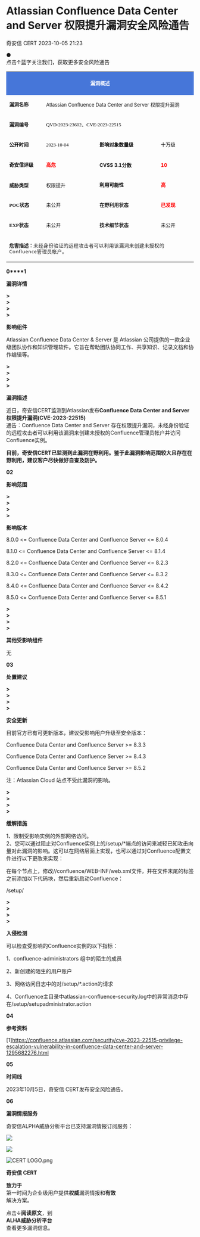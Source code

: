 #  Atlassian Confluence Data Center and Server 权限提升漏洞安全风险通告   
 奇安信 CERT   2023-10-05 21:23  
  
●   
点击↑蓝字关注我们，获取更多安全风险通告  
  
  
<table><tbody><tr><td valign="middle" align="center" rowspan="1" colspan="4" style="background-color: #4676d9;border-color: #4676d9;"><p style="line-height: 1.5em;"><span style="color: #ffffff;letter-spacing: 0px;"><strong><span style="color: #ffffff;font-size: 13px;letter-spacing: 0px;">漏洞概述</span></strong><br/></span></p></td></tr><tr><td valign="middle" align="left" style="border-color: #4676d9;" width="103"><p style="line-height: 1em;"><span style="font-size: 13px;letter-spacing: 0px;"><strong><span style="font-size: 13px;letter-spacing: 0px;font-family: 微软雅黑, &#34;Microsoft YaHei&#34;;">漏洞名称</span></strong></span></p></td><td valign="middle" align="left" rowspan="1" colspan="3" style="border-color: #4676d9;"><p style="line-height: 1em;"><span style="font-size: 13px;caret-color: red;letter-spacing: 0px;">Atlassian Confluence Data Center and Server 权限提升漏洞</span></p></td></tr><tr><td valign="middle" align="left" rowspan="1" colspan="1" style="border-color: #4676d9;" width="103"><p style="line-height:1em;"><span style="font-family:微软雅黑, Microsoft YaHei;"><span style="font-size: 13px;"><strong>漏洞编号</strong></span></span></p></td><td valign="middle" align="left" rowspan="1" colspan="3" style="border-color: #4676d9;"><p style="line-height:1em;"><span style="color: #000000;font-size: 13px;text-align: -webkit-left;caret-color: #ff0000;text-decoration-thickness: initial;display: inline !important;font-family: 微软雅黑, &#34;Microsoft YaHei&#34;;">QVD-2023-23602、CVE-2023-22515</span></p></td></tr><tr><td valign="middle" align="left" colspan="1" rowspan="1" style="border-color: #4676d9;" width="103"><p style="line-height:1em;"><strong><span style="font-size:13px;"><strong style="max-inline-size: 100%;margin: 0px;padding: 0px;box-sizing: border-box !important;overflow-wrap: break-word !important;outline: none 0px !important;cursor: text;color: #000000;font-size: 13px;text-align: -webkit-left;caret-color: #ff0000;text-decoration-thickness: initial;font-family: 微软雅黑, &#34;Microsoft YaHei&#34;, sans-serif;"><span style="max-inline-size: 100%;margin: 0px;padding: 0px;box-sizing: border-box !important;overflow-wrap: break-word !important;outline: none 0px !important;cursor: text;font-size: 13px;font-family: 微软雅黑, &#34;Microsoft YaHei&#34;;">公开时间</span></strong></span></strong></p></td><td valign="middle" align="left" colspan="1" rowspan="1" style="border-color: #4676d9;" width="162"><p style="line-height:1em;"><span style="color: #000000;font-size: 13px;text-align: -webkit-left;caret-color: #ff0000;text-decoration-thickness: initial;display: inline !important;font-family: 微软雅黑, &#34;Microsoft YaHei&#34;;">2023-10-04</span></p></td><td valign="middle" align="left" colspan="1" rowspan="1" style="border-color: #4676d9;" width="189"><p style="line-height:1em;"><strong><span style="font-size:13px;"><strong style="max-inline-size: 100%;margin: 0px;padding: 0px;box-sizing: border-box !important;overflow-wrap: break-word !important;outline: none 0px !important;cursor: text;color: #000000;font-size: 13px;text-align: -webkit-left;caret-color: #ff0000;text-decoration-thickness: initial;font-family: 微软雅黑, &#34;Microsoft YaHei&#34;, sans-serif;"><span style="max-inline-size: 100%;margin: 0px;padding: 0px;box-sizing: border-box !important;overflow-wrap: break-word !important;outline: none 0px !important;cursor: text;font-size: 13px;font-family: 微软雅黑, &#34;Microsoft YaHei&#34;;">影响对象数量级</span></strong></span></strong></p></td><td valign="middle" align="left" colspan="1" rowspan="1" style="border-color: #4676d9;" width="103"><p style="line-height:1em;"><span style="color: #000000;font-size: 13px;text-align: -webkit-left;caret-color: #ff0000;text-decoration-thickness: initial;display: inline !important;font-family: 微软雅黑, &#34;Microsoft YaHei&#34;;">十万级</span></p></td></tr><tr><td valign="middle" align="left" style="border-color: #4676d9;" width="103"><p style="line-height: 1em;"><span style="font-size: 13px;letter-spacing: 0px;"><strong style="max-inline-size: 100%;margin: 0px;padding: 0px;box-sizing: border-box !important;overflow-wrap: break-word !important;outline: none 0px !important;cursor: text;color: #000000;font-size: 17px;text-align: -webkit-left;caret-color: #ff0000;text-decoration-thickness: initial;font-family: 微软雅黑, &#34;Microsoft YaHei&#34;, sans-serif;"><span style="max-inline-size: 100%;margin: 0px;padding: 0px;cursor: text;font-size: 13px;letter-spacing: 0px;box-sizing: border-box !important;overflow-wrap: break-word !important;outline: none 0px !important;">奇安信评级</span></strong></span></p></td><td valign="middle" align="left" style="border-color: #4676d9;" width="162"><p style="line-height: 1em;"><span style="letter-spacing:0px;"><strong style="max-inline-size: 100%;margin: 0px;padding: 0px;box-sizing: border-box !important;overflow-wrap: break-word !important;outline: none 0px !important;cursor: text;color: #ff0000;font-size: 17px;text-align: -webkit-left;caret-color: #ff0000;text-decoration-thickness: initial;font-family: 微软雅黑, &#34;Microsoft YaHei&#34;, sans-serif;"><span style="max-inline-size: 100%;margin: 0px;padding: 0px;cursor: text;font-size: 13px;letter-spacing: 0px;box-sizing: border-box !important;overflow-wrap: break-word !important;outline: none 0px !important;">高危</span></strong></span></p></td><td valign="middle" align="left" style="border-color: #4676d9;" width="189"><p style="line-height: 1em;"><strong><span style="font-size: 13px;letter-spacing: 0px;">CVSS 3.1分数</span></strong><span style="font-size: 13px;letter-spacing: 0px;"></span></p></td><td valign="middle" align="left" style="border-color: #4676d9;" width="103"><p style="line-height: 1em;"><span style="color: #ff0000;font-size: 13px;letter-spacing: 0px;"><strong>10</strong></span></p></td></tr><tr><td valign="middle" align="left" colspan="1" rowspan="1" style="border-color: #4676d9;" width="103"><p style="line-height:1em;"><span style="font-size:13px;"><strong>威胁类型</strong></span></p></td><td valign="middle" align="left" colspan="1" rowspan="1" style="border-color: #4676d9;" width="162"><p style="line-height:1em;"><span style="font-size:13px;">权限提升</span></p></td><td valign="middle" align="left" colspan="1" rowspan="1" style="border-color: #4676d9;" width="189"><p style="line-height:1em;"><strong style="max-inline-size: 100%;margin: 0px;padding: 0px;box-sizing: border-box !important;overflow-wrap: break-word !important;outline: none 0px !important;cursor: text;color: #000000;font-size: 17px;text-align: -webkit-left;caret-color: #ff0000;text-decoration-thickness: initial;font-family: 微软雅黑, &#34;Microsoft YaHei&#34;, sans-serif;"><span style="max-inline-size: 100%;margin: 0px;padding: 0px;box-sizing: border-box !important;overflow-wrap: break-word !important;outline: none 0px !important;cursor: text;font-size: 13px;">利用可能性</span></strong></p></td><td valign="middle" align="left" colspan="1" rowspan="1" style="border-color: #4676d9;" width="103"><p style="line-height:1em;"><strong style="max-inline-size: 100%;margin: 0px;padding: 0px;box-sizing: border-box !important;overflow-wrap: break-word !important;outline: none 0px !important;cursor: text;font-size: 17px;text-align: -webkit-left;caret-color: #ff0000;text-decoration-thickness: initial;color: #ff0000;font-family: 微软雅黑, &#34;Microsoft YaHei&#34;, sans-serif;"><span style="max-inline-size: 100%;margin: 0px;padding: 0px;box-sizing: border-box !important;overflow-wrap: break-word !important;outline: none 0px !important;cursor: text;font-size: 13px;">高</span></strong></p></td></tr><tr><td valign="middle" colspan="1" rowspan="1" align="left" style="border-color: #4676d9;" width="103"><p style="line-height: 1em;"><span style="font-size: 13px;"><strong><span style="font-size: 13px;font-family: 微软雅黑, &#34;Microsoft YaHei&#34;;">POC状态</span></strong></span></p></td><td valign="middle" colspan="1" rowspan="1" align="left" style="border-color: #4676d9;" width="162"><p style="line-height: 1em;"><span style="font-family: 微软雅黑, &#34;Microsoft YaHei&#34;;"><span style="font-size: 13px;">未公开</span></span></p></td><td valign="middle" colspan="1" rowspan="1" align="left" style="border-color: #4676d9;" width="189"><p style="line-height: 1em;"><span style="font-size: 13px;"><strong><span style="font-size: 13px;font-family: 微软雅黑, &#34;Microsoft YaHei&#34;;">在野利用状态</span></strong></span></p></td><td valign="middle" colspan="1" rowspan="1" align="left" style="border-color: #4676d9;" width="103"><p style="line-height: 1em;"><span style="color:#ff0000;"><strong><span style="font-size: 13px;font-family: 微软雅黑, &#34;Microsoft YaHei&#34;;">已发现</span></strong></span></p></td></tr><tr><td valign="middle" colspan="1" rowspan="1" align="left" style="border-color: #4676d9;" width="103"><p style="line-height: 1em;"><span style="font-size: 13px;"><strong><span style="font-size: 13px;font-family: 微软雅黑, &#34;Microsoft YaHei&#34;;">EXP状态</span></strong></span></p></td><td valign="middle" colspan="1" rowspan="1" align="left" style="border-color: #4676d9;" width="162"><p style="line-height: 1em;"><span style="font-size: 13px;font-family: 微软雅黑, &#34;Microsoft YaHei&#34;;">未公开</span></p></td><td valign="middle" colspan="1" rowspan="1" align="left" style="border-color: #4676d9;" width="189"><p style="line-height: 1em;"><span style="font-size: 13px;"><strong><span style="font-size: 13px;font-family: 微软雅黑, &#34;Microsoft YaHei&#34;;">技术细节状态</span></strong></span></p></td><td valign="middle" colspan="1" rowspan="1" align="left" style="border-color: #4676d9;" width="103"><p style="line-height: 1em;"><span style="font-size: 13px;"><span style="font-size: 13px;font-family: 微软雅黑, &#34;Microsoft YaHei&#34;;">未公开</span></span></p></td></tr><tr><td valign="middle" colspan="4" rowspan="1" align="left" style="border-color: #4676d9;"><p style="line-height:1em;"><strong><span style="font-size:13px;">危害描述：</span></strong><span style="color: rgba(0, 0, 0, 0.9);font-size: 13px;letter-spacing: 0.544px;text-align: -webkit-left;text-decoration-thickness: initial;display: inline !important;font-family: system-ui, -apple-system, BlinkMacSystemFont, &#34;Helvetica Neue&#34;, &#34;PingFang SC&#34;, &#34;Hiragino Sans GB&#34;, &#34;Microsoft YaHei UI&#34;, &#34;Microsoft YaHei&#34;, Arial, sans-serif;">未经身份验证的远程攻击者可以利用该漏洞来创建未授权的Confluence管理员帐户。</span></p></td></tr></tbody></table>  
  
  
**0****1**  
  
**漏洞详情**  
  
**>**  
**>**  
**>**  
**>**  
  
**影响组件**  
  
Atlassian Confluence Data Center & Server 是 Atlassian 公司提供的一款企业级团队协作和知识管理软件。它旨在帮助团队协同工作、共享知识、记录文档和协作编辑等。  
  
  
**>**  
**>**  
**>**  
**>**  
  
**漏洞描述**  
  
近日，奇安信CERT监测到Atlassian发布**Confluence Data Center and Server 权限提升漏洞(CVE-2023-22515)**  
通告：Confluence Data Center and Server 存在权限提升漏洞，未经身份验证的远程攻击者可以利用该漏洞来创建未授权的Confluence管理员帐户并访问Confluence实例。  
  
  
**目前，奇安信CERT已监测到此漏洞在野利用。鉴于此漏洞影响范围较大且存在在野利用，建议客户尽快做好自查及防护。**  
  
  
  
**02**  
  
**影响范围**  
  
**>**  
**>**  
**>**  
**>**  
  
**影响版本**  
  
8.0.0 <= Confluence Data Center and Confluence Server <= 8.0.4  
  
8.1.0 <= Confluence Data Center and Confluence Server <= 8.1.4  
  
8.2.0 <= Confluence Data Center and Confluence Server <= 8.2.3  
  
8.3.0 <= Confluence Data Center and Confluence Server <= 8.3.2  
  
8.4.0 <= Confluence Data Center and Confluence Server <= 8.4.2  
  
8.5.0 <= Confluence Data Center and Confluence Server <= 8.5.1  
  
  
**>**  
**>**  
**>**  
**>**  
  
**其他受影响组件**  
  
无  
  
  
  
**03**  
  
**处置建议**  
  
**>**  
**>**  
**>**  
**>**  
  
**安全更新**  
  
目前官方已有可更新版本，建议受影响用户升级至安全版本：  
  
Confluence Data Center and Confluence Server >= 8.3.3   
  
Confluence Data Center and Confluence Server >= 8.4.3   
  
Confluence Data Center and Confluence Server >= 8.5.2  
  
注：Atlassian Cloud 站点不受此漏洞的影响。  
  
  
**>**  
**>**  
**>**  
**>**  
  
**缓解措施**  
  
1、限制受影响实例的外部网络访问。  
2、您可以通过阻止对Confluence实例上的/setup/*端点的访问来减轻已知攻击向量对此漏洞的影响。这可以在网络层面上实现，也可以通过对Confluence配置文件进行以下更改来实现：  
  
在每个节点上，修改/<confluence-install-dir>/confluence/WEB-INF/web.xml文件，并在文件末尾的</web-app>标签之前添加以下代码块，然后重新启动Confluence：  
  
<security-constraint>  
  
<web-resource-collection>  
  
<url-pattern>/setup/</url-pattern>  
  
<http-method-omission></http-method-omission>  
  
</web-resource-collection>  
  
<auth-constraint />  
  
</security-constraint>  
  
**>**  
**>**  
**>**  
**>**  
  
**入侵检测**  
  
可以检查受影响的Confluence实例的以下指标：  
  
1、confluence-administrators 组中的陌生的成员  
  
2、新创建的陌生的用户账户  
  
3、网络访问日志中的对/setup/*.action的请求  
  
4、Confluence主目录中atlassian-confluence-security.log中的异常消息中存在/setup/setupadministrator.action  
  
  
  
**04**  
  
**参考资料**  
  
[1]https://confluence.atlassian.com/security/cve-2023-22515-privilege-escalation-vulnerability-in-confluence-data-center-and-server-1295682276.html  
  
  
  
**05**  
  
**时间线**  
  
2023年10月5日，奇安信 CERT发布安全风险通告。  
  
  
  
**06**  
  
**漏洞情报服务**  
  
奇安信ALPHA威胁分析平台已支持漏洞情报订阅服务：  
  
![](https://mmbiz.qpic.cn/mmbiz_png/EkibxOB3fs49GiccwhLsMvh1OPaa0jPkRTmAXUy8oHKcXw7EfaINwK2utV8rAgXgKQdmkQjib35FNKYhrqKUXwbdQ/640 "")  
  
  
  
![](https://mmbiz.qpic.cn/mmbiz_png/3tG2LbK7WG3tezJEzJsicLSWCGsIggLbcfk4LB5WK7pdSwMksxPOAoHuibjQpBlEId4nyIIw52n2J8N8MowYZcjA/640 "")  
  
  
![](https://mmbiz.qpic.cn/mmbiz_png/EkibxOB3fs49GiccwhLsMvh1OPaa0jPkRTX7SoA7uHZKIYsvgx0MNEibsh6WoKgZmibfVibNB82FC0g4S6TspiawkRWw/640 "CERT LOGO.png")  
  
**奇安信 CERT**  
  
**致力于**  
第一时间为企业级用户提供**权威**漏洞情报和**有效**  
解决方案。  
  
  
点击↓**阅读原文**，到  
**ALHA威胁分析平台**  
查看更多漏洞信息。  
  
